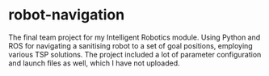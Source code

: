 # robot-navigation
The final team project for my Intelligent Robotics module. Using Python and ROS for navigating a sanitising robot to a set of goal positions, employing various TSP solutions. 
The project included a lot of parameter configuration and launch files as well, which I have not uploaded. 
